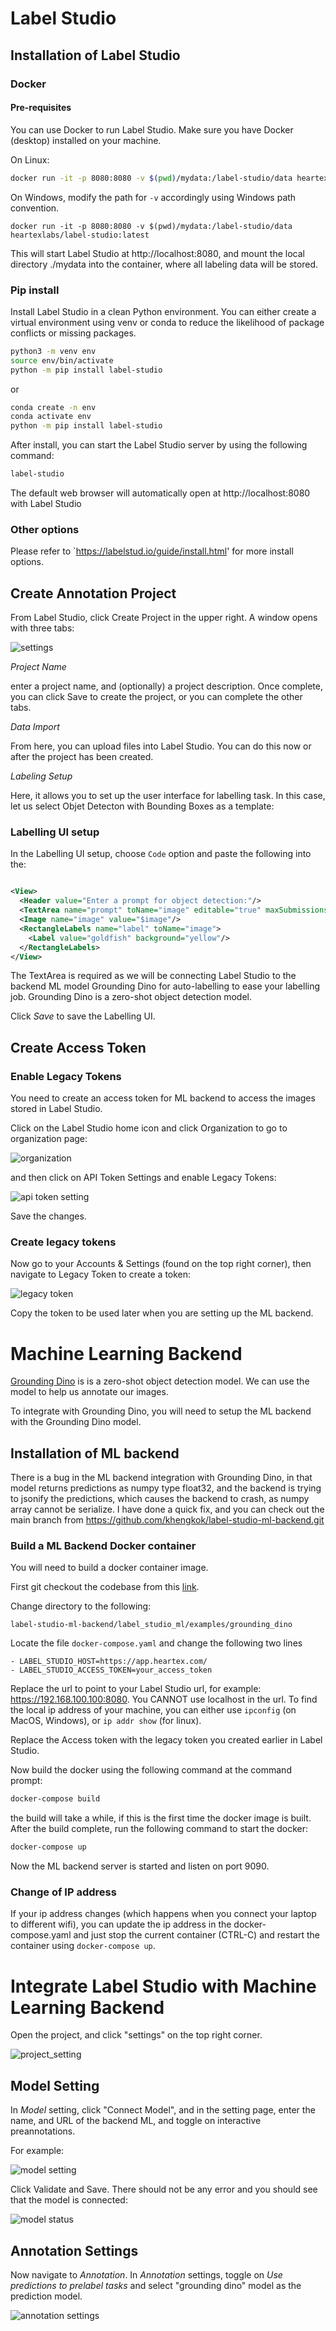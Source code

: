 # Label Studio 

## Installation of Label Studio 


### Docker 

#### Pre-requisites

You can use Docker to run Label Studio. Make sure you have Docker (desktop) installed on your machine.

On Linux: 

```bash
docker run -it -p 8080:8080 -v $(pwd)/mydata:/label-studio/data heartexlabs/label-studio:latest
```

On Windows, modify the path for `-v` accordingly using Windows path convention.

```
docker run -it -p 8080:8080 -v $(pwd)/mydata:/label-studio/data heartexlabs/label-studio:latest
```

This will start Label Studio at http://localhost:8080, and mount the local directory ./mydata into the container, where all labeling data will be stored. 



### Pip install 

Install Label Studio in a clean Python environment. You can either create a virtual environment using venv or conda to reduce the likelihood of package conflicts or missing packages.

```bash
python3 -m venv env
source env/bin/activate
python -m pip install label-studio
```

or 

```bash
conda create -n env
conda activate env 
python -m pip install label-studio
```

After install, you can start the Label Studio server by using the following command: 

```bash 
label-studio
```

The default web browser will automatically open at http://localhost:8080 with Label Studio


### Other options 

Please refer to `https://labelstud.io/guide/install.html' for more install options. 


## Create Annotation Project 


From Label Studio, click Create Project in the upper right. A window opens with three tabs:

![settings](https://github.com/nyp-sit/iti121-2025s2/blob/main/L7/assets/create_project.png?raw=true)

*Project Name*

enter a project name, and (optionally) a project description. Once complete, you can click Save to create the project, or you can complete the other tabs.

*Data Import*

From here, you can upload files into Label Studio. You can do this now or after the project has been created.

*Labeling Setup*

Here, it allows you to set up the user interface for labelling task. In this case, let us select Objet Detecton with Bounding Boxes as a template: 


### Labelling UI setup 

In the Labelling UI setup, choose `Code` option and paste the following into the:


```xml

<View>
  <Header value="Enter a prompt for object detection:"/>
  <TextArea name="prompt" toName="image" editable="true" maxSubmissions="1" showSubmitButton="true" rows="2"/>
  <Image name="image" value="$image"/>
  <RectangleLabels name="label" toName="image">
    <Label value="goldfish" background="yellow"/>
  </RectangleLabels>
</View>

```

The TextArea is required as we will be connecting Label Studio to the backend ML model Grounding Dino for auto-labelling to ease your labelling job. Grounding Dino is a zero-shot object detection model. 

Click *Save* to save the Labelling UI. 

## Create Access Token

### Enable Legacy Tokens 

You need to create an access token for ML backend to access the images stored in Label Studio.  

Click on the Label Studio home icon and click Organization to go to organization page:

![organization](https://github.com/nyp-sit/iti121-2025s2/blob/main/L7/assets/organization.png?raw=true)

and then click on API Token Settings and enable Legacy Tokens: 

![api token setting](https://github.com/nyp-sit/iti121-2025s2/blob/main/L7/assets/api_token_settings.png?raw=true)

Save the changes. 

### Create legacy tokens

Now go to your Accounts & Settings (found on the top right corner), then navigate to Legacy Token to create a token: 

![legacy token](https://github.com/nyp-sit/iti121-2025s2/blob/main/L7/assets/legacy_token.png?raw=true)

Copy the token to be used later when you are setting up the ML backend. 


# Machine Learning Backend

[Grounding Dino](https://github.com/IDEA-Research/GroundingDINO) is is a zero-shot object detection model. We can use the model to help us annotate our images. 

To integrate with Grounding Dino, you will need to setup the ML backend with the Grounding Dino model.  

## Installation of ML backend

There is a bug in the ML backend integration with Grounding Dino, in that model returns predictions as numpy type float32, and the backend is trying to jsonify the predictions, which causes the backend to crash, as numpy array cannot be serialize. I have done a quick fix, and you can check out the main branch from https://github.com/khengkok/label-studio-ml-backend.git

### Build a ML Backend Docker container 

You will need to build a docker container image. 

First git checkout the codebase from this [link](https://github.com/khengkok/label-studio-ml-backend.git).

Change directory to the following: 

`label-studio-ml-backend/label_studio_ml/examples/grounding_dino` 

Locate the file `docker-compose.yaml` and change the following two lines
```
- LABEL_STUDIO_HOST=https://app.heartex.com/
- LABEL_STUDIO_ACCESS_TOKEN=your_access_token
```

Replace the url to point to your Label Studio url, for example: https://192.168.100.100:8080.  You CANNOT use localhost in the url. To find the local ip address of your machine, you can either use `ipconfig` (on MacOS, Windows), or `ip addr show` (for linux). 

Replace the Access token with the legacy token you created earlier in Label Studio. 


Now build the docker using the following command at the command prompt:

```bash
docker-compose build
```

the build will take a while, if this is the first time the docker image is built. After the build complete, run the following command to start the docker: 

```bash 
docker-compose up
```

Now the ML backend server is started and listen on port 9090. 


### Change of IP address

If your ip address changes (which happens when you connect your laptop to different wifi), you can update the ip address in the docker-compose.yaml and just stop the current container (CTRL-C) and restart the container using `docker-compose up`. 


# Integrate Label Studio with Machine Learning Backend 

Open the project, and click "settings" on the top right corner.

![project_setting](https://github.com/nyp-sit/iti121-2025s2/blob/main/L7/assets/project_settings.png?raw=true)


## Model Setting 

In *Model* setting, click "Connect Model", and in the setting page, enter the name, and URL of the backend ML, and toggle on interactive preannotations.  

For example: 

![model setting](https://github.com/nyp-sit/iti121-2025s2/blob/main/L7/assets/model_setting.png?raw=true)

Click Validate and Save. There should not be any error and you should see that the model is connected: 

![model status](https://github.com/nyp-sit/iti121-2025s2/blob/main/L7/assets/model_connected_status.png?raw=true)

## Annotation Settings

Now navigate to *Annotation*. In *Annotation* settings, toggle on *Use predictions to prelabel tasks* and select "grounding dino" model as the prediction model. 

![annotation settings](https://github.com/nyp-sit/iti121-2025s2/blob/main/L7/assets/annotation_settings.png?raw=true)




